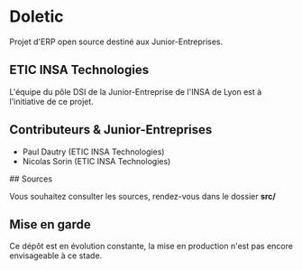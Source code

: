 # Doletic

Projet d'ERP open source destiné aux Junior-Entreprises.

## ETIC INSA Technologies

L'équipe du pôle DSI de la Junior-Entreprise de l'INSA de Lyon est à l'initiative de ce projet.

## Contributeurs & Junior-Entreprises

 - Paul Dautry (ETIC INSA Technologies)
 - Nicolas Sorin (ETIC INSA Technologies)

## Sources

Vous souhaitez consulter les sources, rendez-vous dans le dossier **src/**

## Mise en garde

Ce dépôt est en évolution constante, la mise en production n'est pas encore envisageable à ce stade.